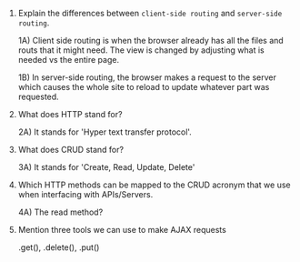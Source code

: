 1.  Explain the differences between `client-side routing` and `server-side routing`.

    1A) Client side routing is when the browser already has all the files and routs that it might need. The view is changed by adjusting what is needed vs the entire page.

    1B) In server-side routing, the browser makes a request to the server which causes the whole site to reload to update whatever part was requested.

2.  What does HTTP stand for?

    2A) It stands for 'Hyper text transfer protocol'.

3.  What does CRUD stand for?

    3A) It stands for 'Create, Read, Update, Delete'

4.  Which HTTP methods can be mapped to the CRUD acronym that we use when interfacing with APIs/Servers.

    4A) The read method?

5.  Mention three tools we can use to make AJAX requests

    .get(),
    .delete(),
    .put()
